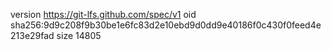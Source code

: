 version https://git-lfs.github.com/spec/v1
oid sha256:9d9c208f9b30be1e6fc83d2e10ebd9d0dd9e40186f0c430f0feed4e213e29fad
size 14805
